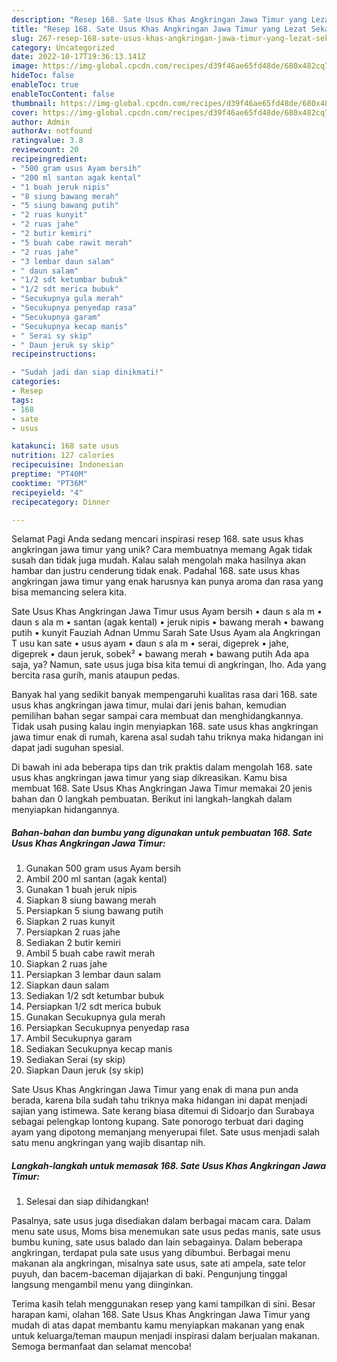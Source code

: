 ```yaml
---
description: "Resep 168. Sate Usus Khas Angkringan Jawa Timur yang Lezat Sekali, Lezat"
title: "Resep 168. Sate Usus Khas Angkringan Jawa Timur yang Lezat Sekali, Lezat"
slug: 267-resep-168-sate-usus-khas-angkringan-jawa-timur-yang-lezat-sekali-lezat
category: Uncategorized
date: 2022-10-17T19:36:13.141Z
image: https://img-global.cpcdn.com/recipes/d39f46ae65fd48de/680x482cq70/168-sate-usus-khas-angkringan-jawa-timur-foto-resep-utama.jpg
hideToc: false
enableToc: true
enableTocContent: false
thumbnail: https://img-global.cpcdn.com/recipes/d39f46ae65fd48de/680x482cq70/168-sate-usus-khas-angkringan-jawa-timur-foto-resep-utama.jpg
cover: https://img-global.cpcdn.com/recipes/d39f46ae65fd48de/680x482cq70/168-sate-usus-khas-angkringan-jawa-timur-foto-resep-utama.jpg
author: Admin
authorAv: notfound
ratingvalue: 3.8
reviewcount: 20
recipeingredient:
- "500 gram usus Ayam bersih"
- "200 ml santan agak kental"
- "1 buah jeruk nipis"
- "8 siung bawang merah"
- "5 siung bawang putih"
- "2 ruas kunyit"
- "2 ruas jahe"
- "2 butir kemiri"
- "5 buah cabe rawit merah"
- "2 ruas jahe"
- "3 lembar daun salam"
- " daun salam"
- "1/2 sdt ketumbar bubuk"
- "1/2 sdt merica bubuk"
- "Secukupnya gula merah"
- "Secukupnya penyedap rasa"
- "Secukupnya garam"
- "Secukupnya kecap manis"
- " Serai sy skip"
- " Daun jeruk sy skip"
recipeinstructions:

- "Sudah jadi dan siap dinikmati!"
categories:
- Resep
tags:
- 168
- sate
- usus

katakunci: 168 sate usus 
nutrition: 127 calories
recipecuisine: Indonesian
preptime: "PT40M"
cooktime: "PT36M"
recipeyield: "4"
recipecategory: Dinner

---
```



Selamat Pagi Anda sedang mencari inspirasi resep 168. sate usus khas angkringan jawa timur yang unik? Cara membuatnya memang Agak tidak susah dan tidak juga mudah. Kalau salah mengolah maka hasilnya akan hambar dan justru cenderung tidak enak. Padahal 168. sate usus khas angkringan jawa timur yang enak harusnya kan punya aroma dan rasa yang bisa memancing selera kita.


Sate Usus Khas Angkringan Jawa Timur usus Ayam bersih • daun s ala m • daun s ala m • santan (agak kental) • jeruk nipis • bawang merah • bawang putih • kunyit Fauziah Adnan Ummu Sarah Sate Usus Ayam ala Angkringan T usu kan sate • usus ayam • daun s ala m • serai, digeprek • jahe, digeprek • daun jeruk, sobek² • bawang merah • bawang putih Ada apa saja, ya? Namun, sate usus juga bisa kita temui di angkringan, lho. Ada yang bercita rasa gurih, manis ataupun pedas.

Banyak hal yang sedikit banyak mempengaruhi kualitas rasa dari 168. sate usus khas angkringan jawa timur, mulai dari jenis bahan, kemudian pemilihan bahan segar sampai cara membuat dan menghidangkannya. Tidak usah pusing kalau ingin menyiapkan 168. sate usus khas angkringan jawa timur enak di rumah, karena asal sudah tahu triknya maka hidangan ini dapat jadi suguhan spesial.


Di bawah ini ada beberapa tips dan trik praktis dalam mengolah 168. sate usus khas angkringan jawa timur yang siap dikreasikan. Kamu bisa membuat 168. Sate Usus Khas Angkringan Jawa Timur memakai 20 jenis bahan dan 0 langkah pembuatan. Berikut ini langkah-langkah dalam menyiapkan hidangannya.

<!--inarticleads1-->

##### Bahan-bahan dan bumbu yang digunakan untuk pembuatan 168. Sate Usus Khas Angkringan Jawa Timur:

1. Gunakan 500 gram usus Ayam bersih
1. Ambil 200 ml santan (agak kental)
1. Gunakan 1 buah jeruk nipis
1. Siapkan 8 siung bawang merah
1. Persiapkan 5 siung bawang putih
1. Siapkan 2 ruas kunyit
1. Persiapkan 2 ruas jahe
1. Sediakan 2 butir kemiri
1. Ambil 5 buah cabe rawit merah
1. Siapkan 2 ruas jahe
1. Persiapkan 3 lembar daun salam
1. Siapkan  daun salam
1. Sediakan 1/2 sdt ketumbar bubuk
1. Persiapkan 1/2 sdt merica bubuk
1. Gunakan Secukupnya gula merah
1. Persiapkan Secukupnya penyedap rasa
1. Ambil Secukupnya garam
1. Sediakan Secukupnya kecap manis
1. Sediakan  Serai (sy skip)
1. Siapkan  Daun jeruk (sy skip)


Sate Usus Khas Angkringan Jawa Timur yang enak di mana pun anda berada, karena bila sudah tahu triknya maka hidangan ini dapat menjadi sajian yang istimewa. Sate kerang biasa ditemui di Sidoarjo dan Surabaya sebagai pelengkap lontong kupang. Sate ponorogo terbuat dari daging ayam yang dipotong memanjang menyerupai filet. Sate usus menjadi salah satu menu angkringan yang wajib disantap nih. 

<!--inarticleads2-->

##### Langkah-langkah untuk memasak 168. Sate Usus Khas Angkringan Jawa Timur:


1. Selesai dan siap dihidangkan!

Pasalnya, sate usus juga disediakan dalam berbagai macam cara. Dalam menu sate usus, Moms bisa menemukan sate usus pedas manis, sate usus bumbu kuning, sate usus balado dan lain sebagainya. Dalam beberapa angkringan, terdapat pula sate usus yang dibumbui. Berbagai menu makanan ala angkringan, misalnya sate usus, sate ati ampela, sate telor puyuh, dan bacem-baceman dijajarkan di baki. Pengunjung tinggal langsung mengambil menu yang diinginkan. 

Terima kasih telah menggunakan resep yang kami tampilkan di sini. Besar harapan kami, olahan 168. Sate Usus Khas Angkringan Jawa Timur yang mudah di atas dapat membantu kamu menyiapkan makanan yang enak untuk keluarga/teman maupun menjadi inspirasi dalam berjualan makanan. Semoga bermanfaat dan selamat mencoba!
